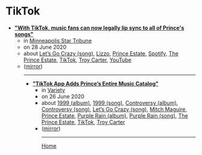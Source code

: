 # TikTok

 - [**"With TikTok, music fans can now legally lip sync to all of Prince's songs"**](https://www.startribune.com/with-tiktok-music-fans-can-now-legally-lip-sync-to-all-of-prince-s-songs/571529892/)<ul><li>in [Minneapolis Star Tribune](https://www.startribune.com/)</li><li>on 28 June 2020</li><li>about [Let’s Go Crazy (song)](../../topics/song/let-s-go-crazy/index.md), [Lizzo](../../topics/lizzo/index.md), [Prince Estate](../../topics/prince-estate/index.md), [Spotify](../../topics/spotify/index.md), [The Prince Estate](../../topics/the-prince-estate/index.md), [TikTok](../../topics/tiktok/index.md), [Troy Carter](../../topics/troy-carter/index.md), [YouTube](../../topics/youtube/index.md)</li><li>([mirror](https://web.archive.org/web/*/https://www.startribune.com/with-tiktok-music-fans-can-now-legally-lip-sync-to-all-of-prince-s-songs/571529892/))</li><ul>

----

 - [**"TikTok App Adds Prince’s Entire Music Catalog"**](https://variety.com/2020/digital/news/tiktok-princes-music-catalog-1234691489/)<ul><li>in [Variety](https://variety.com/)</li><li>on 26 June 2020</li><li>about [1999 (album)](../../topics/album/1999/index.md), [1999 (song)](../../topics/song/1999/index.md), [Controversy (album)](../../topics/album/controversy/index.md), [Controversy (song)](../../topics/song/controversy/index.md), [Let’s Go Crazy (song)](../../topics/song/let-s-go-crazy/index.md), [Mitch Maguire](../../topics/mitch-maguire/index.md), [Prince Estate](../../topics/prince-estate/index.md), [Purple Rain (album)](../../topics/album/purple-rain/index.md), [Purple Rain (song)](../../topics/song/purple-rain/index.md), [The Prince Estate](../../topics/the-prince-estate/index.md), [TikTok](../../topics/tiktok/index.md), [Troy Carter](../../topics/troy-carter/index.md)</li><li>([mirror](https://web.archive.org/web/*/https://variety.com/2020/digital/news/tiktok-princes-music-catalog-1234691489/))</li><ul>

----

[Home](../index.md)
